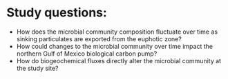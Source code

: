 # Study questions:
* How does the microbial community composition fluctuate over time as sinking particulates are exported from the euphotic zone? 
* How could changes to the microbial community over time impact the northern Gulf of Mexico biological carbon pump?
* How do biogeochemical fluxes directly alter the microbial community at the study site?
